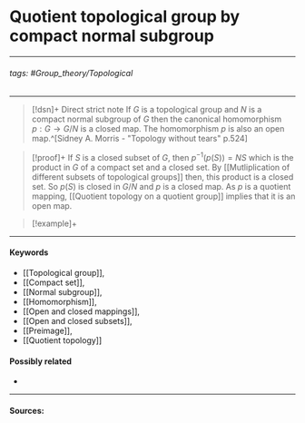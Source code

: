 # Quotient topological group by compact normal subgroup
***
###### tags: #Group_theory/Topological 
***
>[!dsn]+ Direct strict note
>If $G$ is a topological group and $N$ is a compact normal subgroup of $G$ then the canonical homomorphism $p:G\to G/N$ is a closed map. The homomorphism $p$ is also an open map.^[Sidney A. Morris - "Topology without tears" p.524]

>[!proof]+
>If $S$ is a closed subset of $G$, then $p^{-1}(p(S))=NS$ which is the product in $G$ of a compact set and a closed set. By [[Mutliplication of different subsets of topological groups]] then, this product is a closed set. So $p(S)$ is closed in $G/N$ and $p$ is a closed map. As $p$ is a quotient mapping, [[Quotient topology on a quotient group]]  implies that it is an open map.

>[!example]+ 
>
***
#### Keywords
- [[Topological group]],
- [[Compact set]],
- [[Normal subgroup]],
- [[Homomorphism]],
- [[Open and closed mappings]],
- [[Open and closed subsets]],
- [[Preimage]],
- [[Quotient topology]]
#### Possibly related
- 
***
#### Sources:
